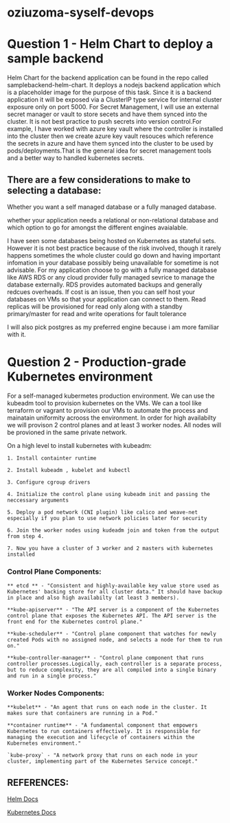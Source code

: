 # oziuzoma-syself-devops

# Question 1 - Helm Chart to deploy a sample backend

Helm Chart for the backend application can be found in the repo called samplebackend-helm-chart. It deploys a nodejs backend application which is a placeholder image for the purpose of this task. Since it is a backend application it will be exposed via a ClusterIP type service for internal cluster exposure only on port 5000. For Secret Management, I will use an external secret manager or vault to store secets and have them synced into the cluster. It is not best practice to push secrets into version control.For example, I have worked with azure key vault where the controller is installed into the cluster then we create azure key vault resouces which reference the secrets in azure and have them synced into the cluster to be used by pods/deployments.That is the general idea for secret management tools and a better way to handled kubernetes secrets.

## There are a few considerations to make to selecting a database:

Whether you want a self managed database or a fully managed database.

whether your application needs a relational or non-relational database and which option to go for amongst the different engines avaialable.

 I have seen some databases being hosted on Kubernetes as stateful sets. However it is not best practice because of the risk involved, though it rarely happens sometimes the whole cluster could go down and having important infomation in your database possibly being unavailable for sometime is not advisable. For my application  choose to go with a fully managed database like AWS RDS or any cloud provider fully managed sevrice to manage the database externally. RDS provides automated backups and generally redcues overheads. If cost is an issue, then you can self host your databases on VMs so that your application can connect to them. Read replicas will be provisioned for read only along with a standby primary/master for read and write operations for fault tolerance

 I will also pick postgres as my preferred engine because i am more familiar with it.

 # Question 2 - Production-grade Kubernetes environment

 For a self-managed kubermetes production environment. We can use the kubeadm tool to provision kubernetes on the VMs. We can a tool like terraform or vagrant to provision our VMs to automate the process and mainatain uniformity acrooss the environment. In order for high availabilty we will provison 2 control planes and at least 3 worker nodes. All nodes will be provioned in the same private network.

 On a high level to install kubernetes with kubeadm:

    1. Install containter runtime

    2. Install kubeadm , kubelet and kubectl

    3. Configure cgroup drivers

    4. Initialize the control plane using kubeadm init and passing the neccessary arguments

    5. Deploy a pod network (CNI plugin) like calico and weave-net especially if you plan to use network policies later for security

    6. Join the worker nodes using kudeadm join and token from the output from step 4.

    7. Now you have a cluster of 3 worker and 2 masters with kubernetes installed

 ### Control Plane Components:
    ** etcd ** - "Consistent and highly-available key value store used as Kubernetes' backing store for all cluster data." It should have backup in place and also high availabilty (at least 3 members).

    **kube-apiserver** - "The API server is a component of the Kubernetes control plane that exposes the Kubernetes API. The API server is the front end for the Kubernetes control plane."

    **kube-scheduler** - "Control plane component that watches for newly created Pods with no assigned node, and selects a node for them to run on."

    **kube-controller-manager** - "Control plane component that runs controller processes.Logically, each controller is a separate process, but to reduce complexity, they are all compiled into a single binary and run in a single process."

 ### Worker Nodes Components:

    **kubelet** - "An agent that runs on each node in the cluster. It makes sure that containers are running in a Pod."

    **container runtime** - "A fundamental component that empowers Kubernetes to run containers effectively. It is responsible for managing the execution and lifecycle of containers within the Kubernetes environment."

    `kube-proxy` - "A network proxy that runs on each node in your cluster, implementing part of the Kubernetes Service concept."



 ## REFERENCES:

 [Helm Docs](https://helm.sh/docs/topics/charts/)

 [Kubernetes Docs](https://kubernetes.io/docs/home/)